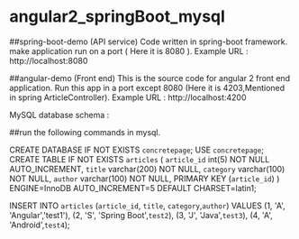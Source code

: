 # angular2_springBoot_mysql

##spring-boot-demo (API service)
	Code written in spring-boot framework. make application run on a port ( Here it is 8080 ).
	Example URL : http://localhost:8080 

##angular-demo (Front end)
  This is the source code for angular 2 front end application. Run this app in a port except 8080 (Here it is 4203,Mentioned in spring ArticleController).
  	Example URL : http://localhost:4200


MySQL database schema : 

##run the following commands in mysql.

CREATE DATABASE IF NOT EXISTS `concretepage`;
USE `concretepage`;
CREATE TABLE IF NOT EXISTS `articles` (
  `article_id` int(5) NOT NULL AUTO_INCREMENT,
  `title` varchar(200) NOT NULL,
  `category` varchar(100) NOT NULL,
  `author` varchar(100) NOT NULL,
  PRIMARY KEY (`article_id`)
) ENGINE=InnoDB AUTO_INCREMENT=5 DEFAULT CHARSET=latin1;


INSERT INTO `articles` (`article_id`, `title`, `category`,`author`) VALUES
	(1, 'A', 'Angular','test1'),
	(2, 'S', 'Spring Boot',`test2`),
	(3, 'J', 'Java',`test3`),
	(4, 'A', 'Android',`test4`); 